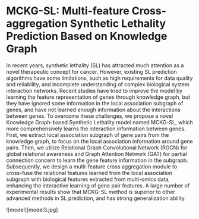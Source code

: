 # MCKG-SL: Multi-feature Cross-aggregation Synthetic Lethality Prediction Based on Knowledge Graph
In recent years, synthetic lethality (SL) has attracted much attention as a novel therapeutic concept for cancer. However, existing SL prediction algorithms have some limitations, such as high requirements for data quality and reliability, and incomplete understanding of complex biological system interaction networks. Recent studies have tried to improve the model by learning the feature representation of genes through knowledge graph, but they have ignored some information in the local association subgraph of genes, and have not learned enough information about the interactions between genes. 
To overcome these challenges, we propose a novel Knowledge Graph-based Synthetic Lethality model named MCKG-SL, which more comprehensively learns the interaction information between genes. First, we extract local association subgraph of gene pairs from the knowledge graph, to focus on the local association information around gene pairs. Then, we utilize Relational Graph Convolutional Network (RGCN) for global relational awareness and Graph Attention Network (GAT) for partial connection concern to learn the gene feature information in the subgraph. Subsequently, we design a multi-feature cross aggregation module to cross-fuse the relational features learned from the local association subgraph with biological features extracted from multi-omics data, enhancing the interactive learning of gene pair features. A large number of experimental results show that MCKG-SL method is superior to other advanced methods in SL prediction, and has strong generalization ability.


![model][model3.jpg]
